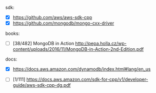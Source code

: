 
sdk:

- [x] https://github.com/aws/aws-sdk-cpp
- [x] https://github.com/mongodb/mongo-cxx-driver

books:

-  [ ] [38/482] MongoDB in Action http://pepa.holla.cz/wp-content/uploads/2016/11/MongoDB-in-Action-2nd-Edition.pdf

docs:

- [x] https://docs.aws.amazon.com/dynamodb/index.html#lang/en_us

- [ ] [1/111] https://docs.aws.amazon.com/sdk-for-cpp/v1/developer-guide/aws-sdk-cpp-dg.pdf
